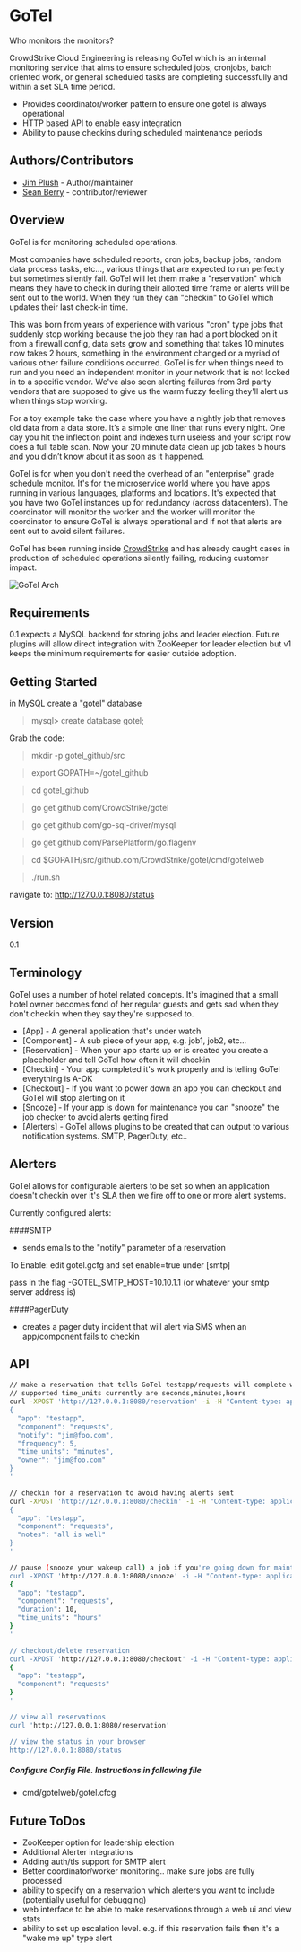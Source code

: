 GoTel
=========
Who monitors the monitors?

CrowdStrike Cloud Engineering is releasing GoTel which is an internal monitoring service that aims to ensure scheduled jobs, cronjobs, batch oriented work, or general scheduled tasks are completing successfully and within a set SLA time period.

  - Provides coordinator/worker pattern to ensure one gotel is always operational
  - HTTP based API to enable easy integration
  - Ability to pause checkins during scheduled maintenance periods

Authors/Contributors
----
 * [Jim Plush] - Author/maintainer
 * [Sean Berry] - contributor/reviewer

Overview
----
GoTel is for monitoring scheduled operations. 

Most companies have scheduled reports, cron jobs, backup jobs, random data process tasks,  etc..., various things that are expected to run perfectly but sometimes silently fail. GoTel will let them make a "reservation" which means they have to check in during their allotted time frame or alerts will be sent out to the world. When they run they can "checkin" to GoTel which updates their last check-in time. 

This was born from years of experience with various "cron" type jobs that suddenly stop working because the job they ran had a port blocked on it from a firewall config, data sets grow and something that takes 10 minutes now takes 2 hours, something in the environment changed or a myriad of various other failure conditions occurred. GoTel is for when things need to run and you need an independent monitor in your network that is not locked in to a specific vendor. We've also seen alerting failures from 3rd party vendors that are supposed to give us the warm fuzzy feeling they'll alert us when things stop working.

For a toy example take the case where you have a nightly job that removes old data from a data store.  It’s a simple one liner that runs every night. One day you hit the inflection point and indexes turn useless and your script now does a full table scan. Now your 20 minute data clean up job takes 5 hours and you didn’t know about it as soon as it happened.

GoTel is for when you don't need the overhead of an "enterprise" grade schedule monitor. It's for the microservice world where you have apps running in various languages, platforms and locations.
It's expected that you have two GoTel instances up for redundancy (across datacenters). The coordinator will monitor the worker and the worker will monitor the coordinator to ensure GoTel is always operational and if not that alerts are sent out to avoid silent failures.

GoTel has been running inside [CrowdStrike] and has already caught cases in production of scheduled operations silently failing, reducing customer impact. 

![GoTel Arch](http://jimplush.com/images/gotel.png)

Requirements
-----
0.1 expects a MySQL backend for storing jobs and leader election. Future plugins will allow direct integration with ZooKeeper for leader election but v1 keeps the minimum requirements for easier outside adoption.


Getting Started
----
in MySQL create a "gotel" database

> mysql> create database gotel;


Grab the code:

 > mkdir -p gotel_github/src
 
 > export GOPATH=~/gotel_github

 > cd gotel_github

 > go get github.com/CrowdStrike/gotel

 > go get github.com/go-sql-driver/mysql
 
 > go get github.com/ParsePlatform/go.flagenv

 > cd $GOPATH/src/github.com/CrowdStrike/gotel/cmd/gotelweb

 > ./run.sh

navigate to: http://127.0.0.1:8080/status



Version
----

0.1

Terminology
-----------

GoTel uses a number of hotel related concepts. It's imagined that a small hotel owner becomes fond of her regular guests and gets sad when they don't checkin when they say they're supposed to. 

* [App] - A general application that's under watch
* [Component] - A sub piece of your app, e.g. job1, job2, etc...
* [Reservation] - When your app starts up or is created you create a placeholder and tell GoTel how often it will checkin
* [Checkin] - Your app completed it's work properly and is telling GoTel everything is A-OK
* [Checkout] - If you want to power down an app you can checkout and GoTel will stop alerting on it
* [Snooze] - If your app is down for maintenance you can "snooze" the job checker to avoid alerts getting fired
* [Alerters] - GoTel allows plugins to be created that can output to various notification systems. SMTP, PagerDuty, etc..

Alerters
----
GoTel allows for configurable alerters to be set so when an application doesn't checkin over it's SLA then we fire off to one or more alert systems.

Currently configured alerts:

####SMTP
 - sends emails to the "notify" parameter of a reservation

To Enable:
edit gotel.gcfg and set enable=true under [smtp]

pass in the flag -GOTEL_SMTP_HOST=10.10.1.1 (or whatever your smtp server address is)

 
####PagerDuty
 - creates a pager duty incident that will alert via SMS when an app/component fails to checkin

API
--------------

```sh
// make a reservation that tells GoTel testapp/requests will complete work every 5 minutes or alert me
// supported time_units currently are seconds,minutes,hours
curl -XPOST 'http://127.0.0.1:8080/reservation' -i -H "Content-type: application/json" -d '
{
  "app": "testapp",
  "component": "requests",
  "notify": "jim@foo.com",
  "frequency": 5,
  "time_units": "minutes",
  "owner": "jim@foo.com"
}
'

// checkin for a reservation to avoid having alerts sent
curl -XPOST 'http://127.0.0.1:8080/checkin' -i -H "Content-type: application/json" -d '
{
  "app": "testapp",
  "component": "requests",
  "notes": "all is well"
}
'

// pause (snooze your wakeup call) a job if you're going down for maintenance or testing
curl -XPOST 'http://127.0.0.1:8080/snooze' -i -H "Content-type: application/json" -d '
{
  "app": "testapp",
  "component": "requests",
  "duration": 10,
  "time_units": "hours"
}
'

// checkout/delete reservation
curl -XPOST 'http://127.0.0.1:8080/checkout' -i -H "Content-type: application/json" -d '
{
  "app": "testapp",
  "component": "requests"
}
'

// view all reservations
curl 'http://127.0.0.1:8080/reservation'

// view the status in your browser
http://127.0.0.1:8080/status
```

##### Configure Config File. Instructions in following file

* cmd/gotelweb/gotel.cfcg



Future ToDos
----
 * ZooKeeper option for leadership election
 * Additional Alerter integrations
 * Adding auth/tls support for SMTP alert
 * Better coordinator/worker monitoring.. make sure jobs are fully processed
 * ability to specify on a reservation which alerters you want to include (potentially useful for debugging)
 * web interface to be able to make reservations through a web ui and view stats
 * ability to set up escalation level. e.g. if this reservation fails then it's a "wake me up" type alert




[CrowdStrike]:http://crowdstrike.com/
[Jim Plush]:http://jimplush.com
[Sean Berry]:http://github.com/schleppy
